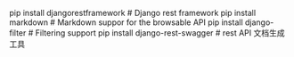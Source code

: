 pip install djangorestframework # Django rest framework
pip install markdown # Markdown suppor for the browsable API
pip install django-filter # Filtering support
pip install django-rest-swagger # rest API 文档生成工具